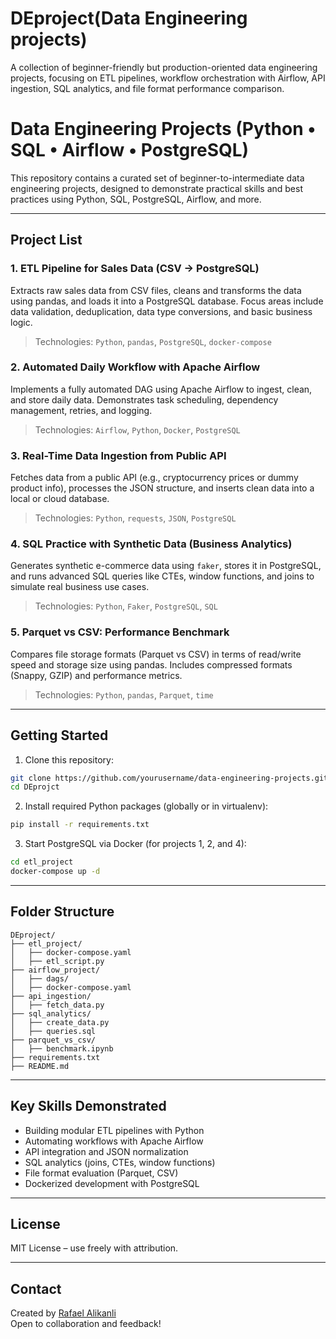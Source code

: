 # DEproject(Data Engineering projects)
A collection of beginner-friendly but production-oriented data engineering projects, focusing on ETL pipelines, workflow orchestration with Airflow, API ingestion, SQL analytics, and file format performance comparison.

# Data Engineering Projects (Python • SQL • Airflow • PostgreSQL)

This repository contains a curated set of beginner-to-intermediate data engineering projects, designed to demonstrate practical skills and best practices using Python, SQL, PostgreSQL, Airflow, and more.

---

## Project List

### 1. ETL Pipeline for Sales Data (CSV → PostgreSQL)
Extracts raw sales data from CSV files, cleans and transforms the data using pandas, and loads it into a PostgreSQL database. Focus areas include data validation, deduplication, data type conversions, and basic business logic.

> Technologies: `Python`, `pandas`, `PostgreSQL`, `docker-compose`

### 2. Automated Daily Workflow with Apache Airflow
Implements a fully automated DAG using Apache Airflow to ingest, clean, and store daily data. Demonstrates task scheduling, dependency management, retries, and logging.

> Technologies: `Airflow`, `Python`, `Docker`, `PostgreSQL`

### 3. Real-Time Data Ingestion from Public API
Fetches data from a public API (e.g., cryptocurrency prices or dummy product info), processes the JSON structure, and inserts clean data into a local or cloud database.

> Technologies: `Python`, `requests`, `JSON`, `PostgreSQL`

### 4. SQL Practice with Synthetic Data (Business Analytics)
Generates synthetic e-commerce data using `faker`, stores it in PostgreSQL, and runs advanced SQL queries like CTEs, window functions, and joins to simulate real business use cases.

> Technologies: `Python`, `Faker`, `PostgreSQL`, `SQL`

### 5. Parquet vs CSV: Performance Benchmark
Compares file storage formats (Parquet vs CSV) in terms of read/write speed and storage size using pandas. Includes compressed formats (Snappy, GZIP) and performance metrics.

> Technologies: `Python`, `pandas`, `Parquet`, `time`
---

## Getting Started

1. Clone this repository:

```bash
git clone https://github.com/yourusername/data-engineering-projects.git
cd DEprojct
```

2. Install required Python packages (globally or in virtualenv):

```bash
pip install -r requirements.txt
```

3. Start PostgreSQL via Docker (for projects 1, 2, and 4):

```bash
cd etl_project
docker-compose up -d
```

---

## Folder Structure

```
DEproject/
├── etl_project/
│   ├── docker-compose.yaml
│   ├── etl_script.py
├── airflow_project/
│   ├── dags/
│   ├── docker-compose.yaml
├── api_ingestion/
│   ├── fetch_data.py
├── sql_analytics/
│   ├── create_data.py
│   ├── queries.sql
├── parquet_vs_csv/
│   ├── benchmark.ipynb
├── requirements.txt
├── README.md
```

---

## Key Skills Demonstrated

- Building modular ETL pipelines with Python
- Automating workflows with Apache Airflow
- API integration and JSON normalization
- SQL analytics (joins, CTEs, window functions)
- File format evaluation (Parquet, CSV)
- Dockerized development with PostgreSQL

---

## License

MIT License – use freely with attribution.

---

## Contact

Created by [Rafael Alikanli](https://github.com/Rafo044)  
Open to collaboration and feedback!
